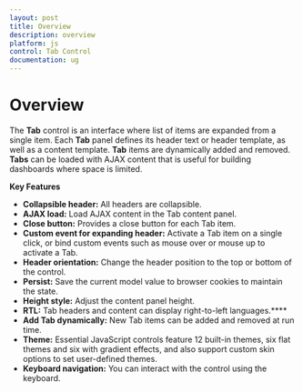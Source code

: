 ```yaml
---
layout: post
title: Overview
description: overview
platform: js
control: Tab Control
documentation: ug
---
```


# Overview

The **Tab** control is an interface where list of items are expanded from a single item. Each **Tab** panel defines its header text or header template, as well as a content template. **Tab** items are dynamically added and removed. **Tabs** can be loaded with AJAX content that is useful for building dashboards where space is limited.

**Key Features**

* **Collapsible header:** All headers are collapsible.
* **AJAX load:** Load AJAX content in the Tab content panel.
* **Close button:** Provides a close button for each Tab item.
* **Custom event for expanding header:** Activate a Tab item on a single click, or bind custom events such as mouse over or mouse up to activate a Tab.
* **Header orientation:** Change the header position to the top or bottom of the control.
* **Persist:** Save the current model value to browser cookies to maintain the state.
* **Height style:** Adjust the content panel height.
* **RTL:** Tab headers and content can display right-to-left languages.****
* **Add Tab dynamically:** New Tab items can be added and removed at run time.
* **Theme:** Essential JavaScript controls feature 12 built-in themes, six flat themes and six with gradient effects, and also support custom skin options to set user-defined themes.
* **Keyboard navigation:** You can interact with the control using the keyboard. 

